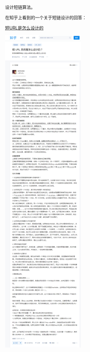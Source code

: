 设计短链算法。

在知乎上看到的一个关于短链设计的回答：

[短URL是怎么设计的](https://www.zhihu.com/question/29270034)

![](https://github.com/paomiange/LeetCode/blob/master/image/Tiny-Url-Zhihu.png)

